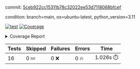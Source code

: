commit: [5ceb922cc15311b78c32022ee53d7118068bfcef](https://github.com/rcmdnk/conf-finder/tree/5ceb922cc15311b78c32022ee53d7118068bfcef)

condition: branch=main, os=ubuntu-latest, python_version=3.11

[![test](https://github.com/rcmdnk/conf-finder/actions/workflows/test.yml/badge.svg)](https://github.com/rcmdnk/conf-finder/actions/runs/11902281984)
<a href="https://github.com/rcmdnk/conf-finder/blob/5ceb922cc15311b78c32022ee53d7118068bfcef/README.md"><img alt="Coverage" src="https://img.shields.io/badge/Coverage-93%25-brightgreen.svg" /></a><details><summary>Coverage Report </summary><table><tr><th>File</th><th>Stmts</th><th>Miss</th><th>Cover</th><th>Missing</th></tr><tbody><tr><td colspan="5"><b>src/conf_finder</b></td></tr><tr><td>&nbsp; &nbsp;<a href="https://github.com/rcmdnk/conf-finder/blob/5ceb922cc15311b78c32022ee53d7118068bfcef/src/conf_finder/conf_finder.py">conf_finder.py</a></td><td>102</td><td>8</td><td>92%</td><td><a href="https://github.com/rcmdnk/conf-finder/blob/5ceb922cc15311b78c32022ee53d7118068bfcef/src/conf_finder/conf_finder.py#L65-L67">65&ndash;67</a>, <a href="https://github.com/rcmdnk/conf-finder/blob/5ceb922cc15311b78c32022ee53d7118068bfcef/src/conf_finder/conf_finder.py#L76">76</a>, <a href="https://github.com/rcmdnk/conf-finder/blob/5ceb922cc15311b78c32022ee53d7118068bfcef/src/conf_finder/conf_finder.py#L81">81</a>, <a href="https://github.com/rcmdnk/conf-finder/blob/5ceb922cc15311b78c32022ee53d7118068bfcef/src/conf_finder/conf_finder.py#L141-L142">141&ndash;142</a>, <a href="https://github.com/rcmdnk/conf-finder/blob/5ceb922cc15311b78c32022ee53d7118068bfcef/src/conf_finder/conf_finder.py#L174">174</a></td></tr><tr><td><b>TOTAL</b></td><td><b>107</b></td><td><b>8</b></td><td><b>93%</b></td><td>&nbsp;</td></tr></tbody></table></details>

| Tests | Skipped | Failures | Errors | Time |
| ----- | ------- | -------- | -------- | ------------------ |
| 16 | 0 :zzz: | 0 :x: | 0 :fire: | 1.026s :stopwatch: |

